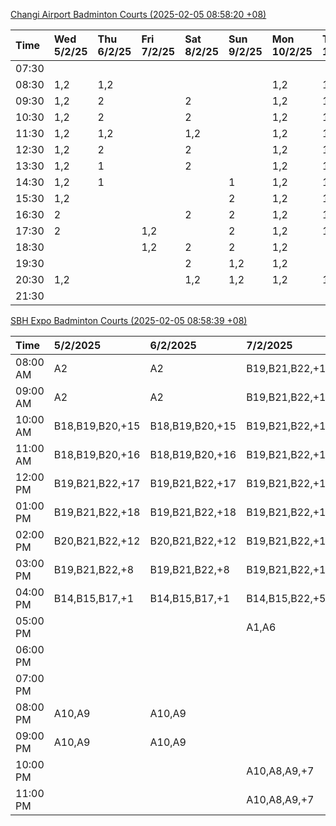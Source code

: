 [Changi Airport Badminton Courts (2025-02-05 08:58:20 +08)](https://www.carc.org.sg/FacilityBooking.aspx)

| Time   | Wed 5/2/25   | Thu 6/2/25   | Fri 7/2/25   | Sat 8/2/25   | Sun 9/2/25   | Mon 10/2/25   | Tue 11/2/25   |
|:-------|:-------------|:-------------|:-------------|:-------------|:-------------|:--------------|:--------------|
| 07:30  |              |              |              |              |              |               |               |
| 08:30  | 1,2          | 1,2          |              |              |              | 1,2           | 1,2           |
| 09:30  | 1,2          | 2            |              | 2            |              | 1,2           | 1,2           |
| 10:30  | 1,2          | 2            |              | 2            |              | 1,2           | 1,2           |
| 11:30  | 1,2          | 1,2          |              | 1,2          |              | 1,2           | 1,2           |
| 12:30  | 1,2          | 2            |              | 2            |              | 1,2           | 1,2           |
| 13:30  | 1,2          | 1            |              | 2            |              | 1,2           | 1,2           |
| 14:30  | 1,2          | 1            |              |              | 1            | 1,2           | 1,2           |
| 15:30  | 1,2          |              |              |              | 2            | 1,2           | 1,2           |
| 16:30  | 2            |              |              | 2            | 2            | 1,2           | 1,2           |
| 17:30  | 2            |              | 1,2          |              | 2            | 1,2           | 1,2           |
| 18:30  |              |              | 1,2          | 2            | 2            | 1,2           |               |
| 19:30  |              |              |              | 2            | 1,2          | 1,2           |               |
| 20:30  | 1,2          |              |              | 1,2          | 1,2          | 1,2           | 1,2           |
| 21:30  |              |              |              |              |              |               |               |

[SBH Expo Badminton Courts (2025-02-05 08:58:39 +08)](https://singaporebadmintonhall.getomnify.com/widgets/O3MRKGBH359GA55KHMG1RD)

| Time     | 5/2/2025        | 6/2/2025        | 7/2/2025        | 8/2/2025        | 9/2/2025        | 10/2/2025       | 11/2/2025      |
|:---------|:----------------|:----------------|:----------------|:----------------|:----------------|:----------------|:---------------|
| 08:00 AM | A2              | A2              | B19,B21,B22,+19 | B19,B21,B22,+14 | A7              | B19,B21,B22,+8  | B19,B21,B22,+9 |
| 09:00 AM | A2              | A2              | B19,B21,B22,+18 | B19,B21,B22,+15 |                 |                 | B19,B21,B22,+9 |
| 10:00 AM | B18,B19,B20,+15 | B18,B19,B20,+15 | B19,B21,B22,+16 | B17,B18,B19,+14 | A5              |                 | B19,B21,B22,+9 |
| 11:00 AM | B18,B19,B20,+16 | B18,B19,B20,+16 | B19,B21,B22,+16 | B16,B17,B18,+13 |                 |                 | B20,B21,B22,+8 |
| 12:00 PM | B19,B21,B22,+17 | B19,B21,B22,+17 | B19,B21,B22,+18 | B20,B21,B22,+17 | A3,A4,A6        |                 | B19,B21,B22,+9 |
| 01:00 PM | B19,B21,B22,+18 | B19,B21,B22,+18 | B19,B21,B22,+19 | B19,B20,B21,+18 |                 | A5,A7,A8,+4     | B19,B21,B22,+9 |
| 02:00 PM | B20,B21,B22,+12 | B20,B21,B22,+12 | B19,B21,B22,+16 | A10,A9,B21,+6   | B17             |                 | B19,B21,B22,+7 |
| 03:00 PM | B19,B21,B22,+8  | B19,B21,B22,+8  | B19,B21,B22,+12 | B17,B20,B21,+4  |                 |                 | B12,B18        |
| 04:00 PM | B14,B15,B17,+1  | B14,B15,B17,+1  | B14,B15,B22,+5  |                 |                 |                 |                |
| 05:00 PM |                 |                 | A1,A6           | A1,A2           |                 |                 | B12,B13,B14    |
| 06:00 PM |                 |                 |                 |                 |                 |                 |                |
| 07:00 PM |                 |                 |                 |                 | B22             | A7,B15,B16,+3   | B22            |
| 08:00 PM | A10,A9          | A10,A9          |                 |                 | A8              | B20,B21,B22,+15 |                |
| 09:00 PM | A10,A9          | A10,A9          |                 | B21             | B11,B13,B15,+2  | B20,B21,B22,+17 |                |
| 10:00 PM |                 |                 | A10,A8,A9,+7    | B18,B19,B20,+15 | B20,B21,B22,+17 | A10,A8,A9,+7    |                |
| 11:00 PM |                 |                 | A10,A8,A9,+7    | B19,B20,B22,+16 | B20,B21,B22,+18 | A10,A8,A9,+7    |                |
